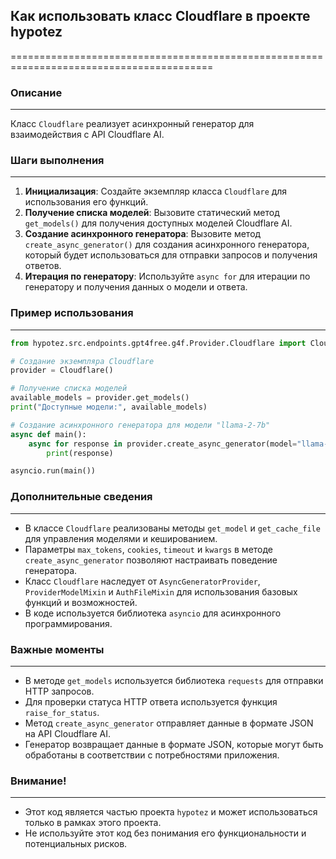 ## Как использовать класс Cloudflare в проекте hypotez
=========================================================================================

### Описание
-------------------------
Класс `Cloudflare` реализует асинхронный генератор для взаимодействия с API Cloudflare AI. 

### Шаги выполнения
-------------------------
1. **Инициализация**: Создайте экземпляр класса `Cloudflare` для использования его функций.
2. **Получение списка моделей**: Вызовите статический метод `get_models()` для получения доступных моделей Cloudflare AI.
3. **Создание асинхронного генератора**: Вызовите метод `create_async_generator()` для создания асинхронного генератора, который будет использоваться для отправки запросов и получения ответов.
4. **Итерация по генератору**: Используйте `async for` для итерации по генератору и получения данных о модели и ответа.

### Пример использования
-------------------------

```python
from hypotez.src.endpoints.gpt4free.g4f.Provider.Cloudflare import Cloudflare

# Создание экземпляра Cloudflare
provider = Cloudflare()

# Получение списка моделей
available_models = provider.get_models()
print("Доступные модели:", available_models)

# Создание асинхронного генератора для модели "llama-2-7b"
async def main():
    async for response in provider.create_async_generator(model="llama-2-7b", messages=[{"role": "user", "content": "Привет! Как дела?"}]):
        print(response)

asyncio.run(main())
```

### Дополнительные сведения
-------------------------
- В классе `Cloudflare` реализованы методы `get_model` и `get_cache_file` для управления моделями и кешированием.
- Параметры `max_tokens`, `cookies`, `timeout` и `kwargs` в методе `create_async_generator` позволяют настраивать поведение генератора.
- Класс `Cloudflare` наследует от `AsyncGeneratorProvider`, `ProviderModelMixin` и `AuthFileMixin` для использования базовых функций и возможностей. 
- В коде используется библиотека `asyncio` для асинхронного программирования.

### Важные моменты
-------------------------
- В методе `get_models` используется библиотека `requests` для отправки HTTP запросов.
- Для проверки статуса HTTP ответа используется функция `raise_for_status`.
- Метод `create_async_generator` отправляет данные в формате JSON на API Cloudflare AI.
- Генератор возвращает данные в формате JSON, которые могут быть обработаны в соответствии с потребностями приложения.

### Внимание!
-------------------------
- Этот код является частью проекта `hypotez` и может использоваться только в рамках этого проекта.
- Не используйте этот код без понимания его функциональности и потенциальных рисков.